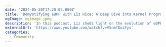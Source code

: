 ```yaml
---
date: '2024-05-20T17:20:05.000Z'
title: 'Demystifying eBPF with Liz Rice: A Deep Dive into Kernel Programming and Security'
ogImage: ogimage.jpeg
description: 'In this podcast, Liz sheds light on the evolution of eBPF from a packet filtering tool to a powerful kernel programming technology'
externalUrl: 'https://www.youtube.com/watch?v=V5nmfDoiFys'
categories:
  - Community
---
```

